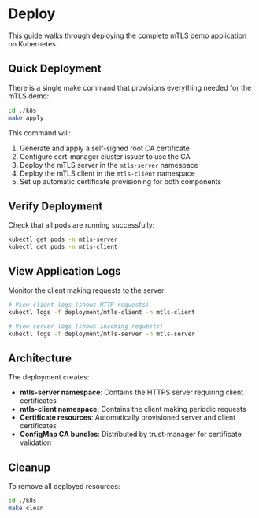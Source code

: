# Deploy

This guide walks through deploying the complete mTLS demo application on Kubernetes.

## Quick Deployment

There is a single make command that provisions everything needed for the mTLS demo:

```bash
cd ./k8s
make apply
```

This command will:
1. Generate and apply a self-signed root CA certificate
2. Configure cert-manager cluster issuer to use the CA
3. Deploy the mTLS server in the `mtls-server` namespace
4. Deploy the mTLS client in the `mtls-client` namespace
5. Set up automatic certificate provisioning for both components

## Verify Deployment

Check that all pods are running successfully:

```bash
kubectl get pods -n mtls-server
kubectl get pods -n mtls-client
```

## View Application Logs

Monitor the client making requests to the server:

```bash
# View client logs (shows HTTP requests)
kubectl logs -f deployment/mtls-client -n mtls-client

# View server logs (shows incoming requests)  
kubectl logs -f deployment/mtls-server -n mtls-server
```

## Architecture

The deployment creates:
- **mtls-server namespace**: Contains the HTTPS server requiring client certificates
- **mtls-client namespace**: Contains the client making periodic requests
- **Certificate resources**: Automatically provisioned server and client certificates
- **ConfigMap CA bundles**: Distributed by trust-manager for certificate validation

## Cleanup

To remove all deployed resources:

```bash
cd ./k8s
make clean
```

